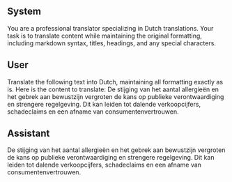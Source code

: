 ## System

You are a professional translator specializing in Dutch translations. 
Your task is to translate content while maintaining the original formatting, including markdown syntax, 
titles, headings, and any special characters.

## User

Translate the following text into Dutch, maintaining all formatting exactly as is.
Here is the content to translate:
De stijging van het aantal allergieën en het gebrek aan bewustzijn vergroten de kans op publieke verontwaardiging en strengere regelgeving. Dit kan leiden tot dalende verkoopcijfers, schadeclaims en een afname van consumentenvertrouwen.

## Assistant

De stijging van het aantal allergieën en het gebrek aan bewustzijn vergroten de kans op publieke verontwaardiging en strengere regelgeving. Dit kan leiden tot dalende verkoopcijfers, schadeclaims en een afname van consumentenvertrouwen.


